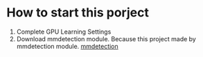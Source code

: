 # How to start this porject
1. Complete GPU Learning Settings
2. Download mmdetection module. Because this project made by mmdetection module.
[mmdetection](https://mmdetection.readthedocs.io/en/latest/get_started.html)
